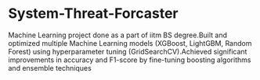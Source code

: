 # System-Threat-Forcaster
Machine Learning project done as a part of iitm BS degree.Built and optimized multiple Machine Learning models (XGBoost, LightGBM, Random Forest) using hyperparameter tuning (GridSearchCV).Achieved significant improvements in accuracy and F1-score by fine-tuning boosting algorithms and ensemble techniques
